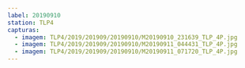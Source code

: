```yaml
---
label: 20190910
station: TLP4
capturas:
  - imagem: TLP4/2019/201909/20190910/M20190910_231639_TLP_4P.jpg
  - imagem: TLP4/2019/201909/20190910/M20190911_044431_TLP_4P.jpg
  - imagem: TLP4/2019/201909/20190910/M20190911_071720_TLP_4P.jpg
---
```

